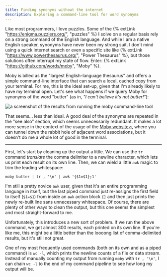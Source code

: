 ```yaml
---
title: Finding synonyms without the internet
description: Exploring a command-line tool for word synonyms
---
```


Like most programmers, I love puzzles. Some of the {% extLink "https://enigma.puzzlers.org/", "puzzles" %} I solve on a regular basis rely on a strong command of the English language. And while I am a native English speaker, synonyms have never been my strong suit. I don't mind using a quick internet search or even a specific site like {% extLink "https://www.powerthesaurus.org/", "Power Thesaurus" %}, but those solutions often interrupt my state of flow. Enter: {% extLink "https://github.com/words/moby", "Moby" %}.

Moby is billed as the "largest English-language thesaurus" and offers a simple command-line interface that can search a local, cached copy from your terminal. For me, this is the ideal set-up, given that I'm already likely to have my terminal open. Let's see what happens if we query Moby for synonyms of the word "butter" (as in, *"I can't believe it's not butter!"*):

![a screenshot of the results from running the moby command-line tool](/assets/butter.png)

That seems... less than ideal. A good deal of the synonyms are repeated in the "see also" section, which seems unnecessarily redundant. It makes a lot more sense in the context of the usage of the <a target="_blank" class="ext-link" href="https://moby-thesaurus.org/">Moby website<span class="text-xs">&nearrow;</span></a>, where you can tunnel down the rabbit hole of adjacent word associations, but it doesn't do me a whole lot of good in the terminal.

* * *

First, let's start by cleaning up the output a little. We can use the `tr` command *translate* the comma delimiter to a newline character, which lets us print each result on its own line. Then, we can wield a little `awk` magic to trim the leading whitespace:

```
moby butter | tr , '\n' | awk '{$1=$1};1'
```

I'm still a pretty novice `awk` user, given that it's an entire programming language in itself, but the last piped command just re-assigns the first field to itself (`$1=$1`) from inside an `awk` action block `{}` and then just prints the newly re-built line sans unnecessary whitespace. Of course, there are plenty of other ways to clean the output, but this one seems the simplest and most straight-forward to me.

Unfortunately, this introduces a new sort of problem. If we run the above command, we get almost 300 results, each printed on its own line. If you're like me, this might be a little better than the loooong list of comma-delimited results, but it's still not great.

<aside>
One of my most frequently used commands (both on its own and as a piped command) is <code>wc -l</code>, which prints the newline counts of a file or data stream. Instead of manually counting my output from running <code>moby</code> with <code>tr , '\n'</code>, I can chain <code>wc -l</code> to the end of my command pipeline to see how long my output will be.
</aside>